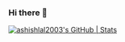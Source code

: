 ### Hi there 👋

[![ashishlal2003's GitHub | Stats](https://stats.quine.sh/ashishlal2003/github?theme=light)](https://quine.sh)
<!--
**ashishlal2003/ashishlal2003** is a ✨ _special_ ✨ repository because its `README.md` (this file) appears on your GitHub profile.

Here are some ideas to get you started:

- 🔭 I’m currently working on ...
- 🌱 I’m currently learning ...
- 👯 I’m looking to collaborate on ...
- 🤔 I’m looking for help with ...
- 💬 Ask me about ...
- 📫 How to reach me: ...
- 😄 Pronouns: ...
- ⚡ Fun fact: ...
-->
